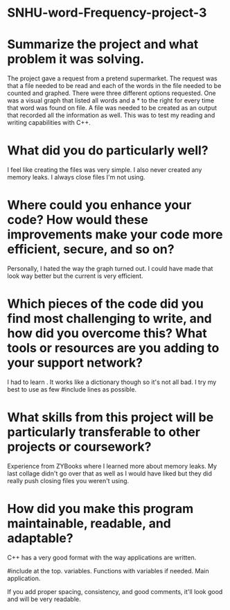 # SNHU-word-Frequency-project-3

Summarize the project and what problem it was solving.
======================================================
The project gave a request from a pretend supermarket. 
The request was that a file needed to be read and each of the words in the file needed to be counted and graphed.
There were three different options requested. One was a visual graph that listed all words and a * to the right for every time that word was found on file.
A file was needed to be created as an output that recorded all the information as well.
This was to test my reading and writing capabilities with C++.

What did you do particularly well?
==================================
I feel like creating the files was very simple. 
I also never created any memory leaks. 
I always close files I'm not using.

Where could you enhance your code? How would these improvements make your code more efficient, secure, and so on?
=================================================================================================================
Personally, I hated the way the graph turned out.
I could have made that look way better but the current is very efficient.

Which pieces of the code did you find most challenging to write, and how did you overcome this? What tools or resources are you adding to your support network?
===============================================================================================================================================================
I had to learn <map>.
It works like a dictionary though so it's not all bad.
I try my best to use as few #include lines as possible.

What skills from this project will be particularly transferable to other projects or coursework?
=================================================================================================
Experience from ZYBooks where I learned more about memory leaks.
My last collage didn't go over that as well as I would have liked but they did really push closing files you weren't using.

How did you make this program maintainable, readable, and adaptable?
====================================================================
C++ has a very good format with the way applications are written.

#include at the top.
variables.
Functions with variables if needed.
Main application.

If you add proper spacing, consistency, and good comments, it'll look good and will be very readable.
